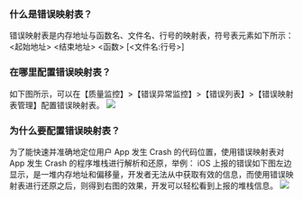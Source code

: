 ### 什么是错误映射表？
错误映射表是内存地址与函数名、文件名、行号的映射表，符号表元素如下所示：
<起始地址> <结束地址> <函数> [<文件名:行号>]
### 在哪里配置错误映射表？
如下图所示，可以在【质量监控】>【错误异常监控】>【错误列表】>【错误映射表管理】配置错误映射表。
![](http://imgcache.tce.fsphere.cn/image/developer.qq.com/wiki/mta/imgs/20170122151435_80781.jpg)
### 为什么要配置错误映射表？
为了能快速并准确地定位用户 App 发生 Crash 的代码位置，使用错误映射表对 App 发生 Crash 的程序堆栈进行解析和还原，举例：
iOS 上报的错误如下图左边显示，是一堆内存地址和偏移量，开发者无法从中获取有效的信息，而使用错误映射表进行还原之后，则得到右图的效果，开发可以轻松看到上报的堆栈信息。
![](http://imgcache.tce.fsphere.cn/image/developer.qq.com/wiki/mta/imgs/20170122151528_57718.jpg)